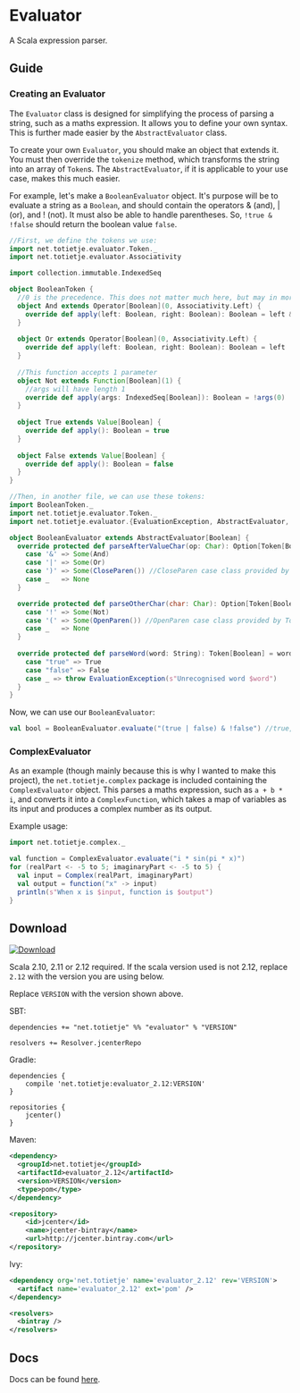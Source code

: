 # Evaluator
A Scala expression parser.

## Guide

### Creating an Evaluator

The `Evaluator` class is designed for simplifying the process of parsing a string, such as a maths expression. It
allows you to define your own syntax. This is further made easier by the `AbstractEvaluator` class.

To create your own `Evaluator`, you should make an object that extends it. You must then override the `tokenize`
method, which transforms the string into an array of `Token`s. The `AbstractEvaluator`, if it is applicable to your
use case, makes this much easier.

For example, let's make a `BooleanEvaluator` object. It's purpose will be to evaluate a string as a `Boolean`, and
should contain the operators & (and), | (or), and ! (not). It must also be able to handle parentheses. So,
`!true & !false` should return the boolean value `false`.

```scala
//First, we define the tokens we use:
import net.totietje.evaluator.Token._
import net.totietje.evaluator.Associativity

import collection.immutable.IndexedSeq

object BooleanToken {
  //0 is the precedence. This does not matter much here, but may in more complicated examples.
  object And extends Operator[Boolean](0, Associativity.Left) {
    override def apply(left: Boolean, right: Boolean): Boolean = left & right
  }
  
  object Or extends Operator[Boolean](0, Associativity.Left) {
    override def apply(left: Boolean, right: Boolean): Boolean = left | right
  }
  
  //This function accepts 1 parameter
  object Not extends Function[Boolean](1) {
    //args will have length 1 
    override def apply(args: IndexedSeq[Boolean]): Boolean = !args(0)
  }
  
  object True extends Value[Boolean] {
    override def apply(): Boolean = true
  }
  
  object False extends Value[Boolean] {
    override def apply(): Boolean = false
  }
}

//Then, in another file, we can use these tokens:
import BooleanToken._
import net.totietje.evaluator.Token._
import net.totietje.evaluator.{EvaluationException, AbstractEvaluator, Token}

object BooleanEvaluator extends AbstractEvaluator[Boolean] {
  override protected def parseAfterValueChar(op: Char): Option[Token[Boolean]] = op match {
    case '&' => Some(And)
    case '|' => Some(Or)
    case ')' => Some(CloseParen()) //CloseParen case class provided by Token
    case _   => None
  }

  override protected def parseOtherChar(char: Char): Option[Token[Boolean]] = char match {
    case '!' => Some(Not)  
    case '(' => Some(OpenParen()) //OpenParen case class provided by Token
    case _   => None
  }
  
  override protected def parseWord(word: String): Token[Boolean] = word.toLowerCase match {
    case "true" => True
    case "false" => False
    case _ => throw EvaluationException(s"Unrecognised word $word")
  }
}
```

Now, we can use our `BooleanEvaluator`:

```scala
val bool = BooleanEvaluator.evaluate("(true | false) & !false") //true, as expected
```

### ComplexEvaluator

As an example (though mainly because this is why I wanted to make this project), the `net.totietje.complex` package is
included containing the `ComplexEvaluator` object. This parses a maths expression, such as `a + b * i`, and
converts it into a `ComplexFunction`, which takes a map of variables as its input and produces a complex number
as its output.

Example usage:

```scala
import net.totietje.complex._

val function = ComplexEvaluator.evaluate("i * sin(pi * x)")
for (realPart <- -5 to 5; imaginaryPart <- -5 to 5) {
  val input = Complex(realPart, imaginaryPart)
  val output = function("x" -> input)
  println(s"When x is $input, function is $output")
}
```

## Download

[ ![Download](https://api.bintray.com/packages/totietje/maven/evaluator/images/download.svg) ](https://bintray.com/totietje/maven/evaluator/_latestVersion)

Scala 2.10, 2.11 or 2.12 required. If the scala version used is not 2.12, replace `2.12` with the version you are using
below.

Replace `VERSION` with the version shown above.

SBT:

```
dependencies += "net.totietje" %% "evaluator" % "VERSION"

resolvers += Resolver.jcenterRepo
```

Gradle:
```
dependencies {
    compile 'net.totietje:evaluator_2.12:VERSION'
}

repositories {
    jcenter()
}
```

Maven:

```xml
<dependency>
  <groupId>net.totietje</groupId>
  <artifactId>evaluator_2.12</artifactId>
  <version>VERSION</version>
  <type>pom</type>
</dependency>

<repository>
    <id>jcenter</id>
    <name>jcenter-bintray</name>
    <url>http://jcenter.bintray.com</url>
</repository>
```

Ivy:

```xml
<dependency org='net.totietje' name='evaluator_2.12' rev='VERSION'>
  <artifact name='evaluator_2.12' ext='pom' />
</dependency>

<resolvers>
  <bintray />
</resolvers>
```

## Docs

Docs can be found [here](https://totietje.github.io/Evaluator/).
